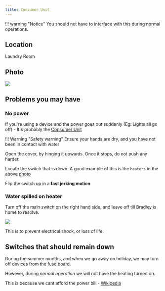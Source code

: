 ```yaml
---
title: Consumer Unit
---
```


!!! warning "Notice"
    You should not have to interface with this during normal operations.

## Location

Laundry Room

## Photo

![](/assets/IMG_9261.jpg)


## Problems you may have

### No power

If you're using a device and the power goes out suddenly (Eg: Lights all go off) - It's probably the [Consumer Unit](https://electriciancourses4u.co.uk/useful-resources/inside-consumer-unit/)

!!! Warning "Safety warning"
    Ensure your hands are dry, and you have not been in contact with water

Open the cover, by hinging it upwards. Once it stops, do not push any harder.

Locate the switch that is down. A good example of this is the `heaters` in the above [photo](#photo)

Flip the switch up in a **fast jerking motion**

### Water spilled on heater

Turn off the main switch on the right hand side, and leave off till Bradley is home to resolve.

![](/assets/red-cu.png)

This is to prevent electrical shock, or loss of life.

## Switches that should remain down

During the summer months, and when we go away on holiday, we may turn off devices from the fuse board.

However, during _normal operation_ we will not have the heating turned on.

This is because we cant afford the power bill - [Wikipedia](https://en.wikipedia.org/wiki/2021%E2%80%93present_global_energy_crisis)

